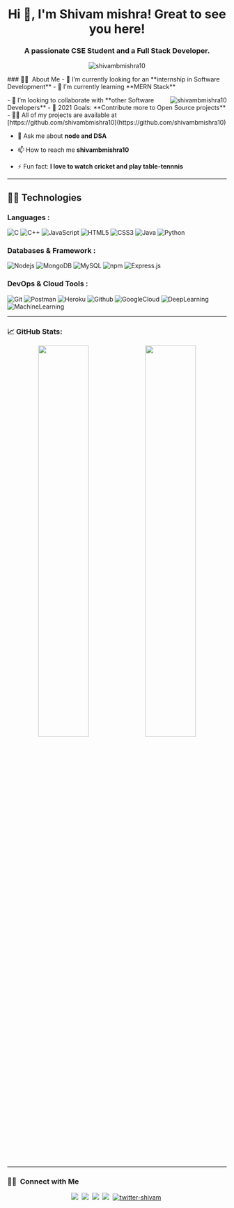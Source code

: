 <h1 align="center">Hi 👋, I'm Shivam mishra! Great to see you here!</h1>
<h3 align="center">A passionate CSE Student and a Full Stack Developer.</h3>
<p align="center"> <img src="https://komarev.com/ghpvc/?username=shivambmishra10&label=Profile%20views&color=0e75b6&style=flat" alt="shivambmishra10" /> </p>
### 👨‍🎓 &nbsp;About Me
- 🔭 I’m currently looking for an **internship in Software Development**
- 🌱 I’m currently learning **MERN Stack** <p><img align="right" src="https://github-readme-stats.vercel.app/api/top-langs?username=shivambmishra10&show_icons=true&locale=en&layout=compact&theme=nightowl&hide_border=true" alt="shivambmishra10" /></p>
- 👯 I’m looking to collaborate with **other Software Developers**
- 🥅 2021 Goals: **Contribute more to Open Source projects**
- 👨‍💻 All of my projects are available at [https://github.com/shivambmishra10](https://github.com/shivambmishra10)

- 💬 Ask me about **node and DSA**

- 📫 How to reach me **shivambmishra10**
- ⚡ Fun fact: **I love to watch cricket and play table-tennnis**
<hr>



## 👨‍💻 Technologies


### Languages :
![C](https://img.shields.io/badge/C-00599C?style=for-the-badge&logo=c&logoColor=white)
![C++](https://img.shields.io/badge/C%2B%2B-00599C?style=for-the-badge&logo=c%2B%2B&logoColor=white)
![JavaScript](https://img.shields.io/badge/JavaScript-F7DF1E?style=for-the-badge&logo=javascript&logoColor=black)
![HTML5](https://img.shields.io/badge/HTML5-E34F26?style=for-the-badge&logo=html5&logoColor=white)
![CSS3](https://img.shields.io/badge/CSS3-1572B6?style=for-the-badge&logo=css3&logoColor=white)
![Java](https://img.shields.io/badge/Java-ED8B00?style=for-the-badge&logo=java&logoColor=white)
![Python](https://img.shields.io/badge/Python-blue?style=for-the-badge&logo=python&logoColor=white)

### Databases & Framework :
![Nodejs](https://img.shields.io/badge/Node.js-339933?style=for-the-badge&logo=nodedotjs&logoColor=white)
![MongoDB](https://img.shields.io/badge/MongoDB-4EA94B?style=for-the-badge&logo=mongodb&logoColor=white)
![MySQL](https://img.shields.io/badge/MySQL-00000F?style=for-the-badge&logo=mysql&logoColor=white)
![npm](https://img.shields.io/badge/npm-CB3837?style=for-the-badge&logo=npm&logoColor=white)
![Express.js](https://img.shields.io/badge/Express.js-000000?style=for-the-badge&logo=express&logoColor=white)

### DevOps & Cloud Tools :
![Git](https://img.shields.io/badge/Git-F05032?style=for-the-badge&logo=git&logoColor=white)
![Postman](https://img.shields.io/badge/Postman-FF6C37?style=for-the-badge&logo=Postman&logoColor=white)
![Heroku](https://img.shields.io/badge/Heroku-430098?style=for-the-badge&logo=heroku&logoColor=white)
![Github](https://img.shields.io/badge/GitHub-100000?style=for-the-badge&logo=github&logoColor=white)
![GoogleCloud](https://img.shields.io/badge/GoogleCloud-orange?style=for-the-badge&logo=googleCloud&logoColor=white)
![DeepLearning](https://img.shields.io/badge/DeepLearning-blue?style=for-the-badge&logo=DeepLearning&logoColor=white)
![MachineLearning](https://img.shields.io/badge/MachineLearning-pink?style=for-the-badge&logo=MachineLearning&logoColor=white)

<hr/>

### 📈 GitHub Stats:

<p align="center">
	
  <img width="48%" src="https://github-readme-stats.vercel.app/api?username=shivambmishra10&show_icons=true&theme=nightowl&hide_border=true" />
  <img width="48%" src="https://github-readme-streak-stats.herokuapp.com?user=shivambmishra10&theme=nightowl&hide_border=true&fire=DD2727" />
</p>

<hr/>

### 🤝🏻 &nbsp;Connect with Me


<p align="center">
<a href="https://github.com/shivambmishra10"><img src="https://img.shields.io/badge/GitHub-100000?style=for-the-badge&logo=github&logoColor=white"/></a>&nbsp;
<a href="https://www.linkedin.com/in/shivammishra10/"><img src="https://img.shields.io/badge/LinkedIn-0077B5?style=for-the-badge&logo=linkedin&logoColor=white"/></a>&nbsp;
<a href="https://instagram.com/shivambmishra10"><img src="https://img.shields.io/badge/Instagram-E4405F?style=for-the-badge&logo=instagram&logoColor=white"/></a>&nbsp;
<a href="https://mail.google.com/mail/?view=cm&fs=1&tf=1&to=shivambmishra10@gmail.com"><img src="https://img.shields.io/badge/Gmail-D14836?style=for-the-badge&logo=gmail&logoColor=white"/></a>&nbsp;
<a href="https://twitter.com/shivambmishra10" target="_blank"><img src="https://img.shields.io/badge/Twitter-1DA1F2?style=for-the-badge&logo=twitter&logoColor=white" alt="twitter-shivam" /></a>&nbsp;
</p>

